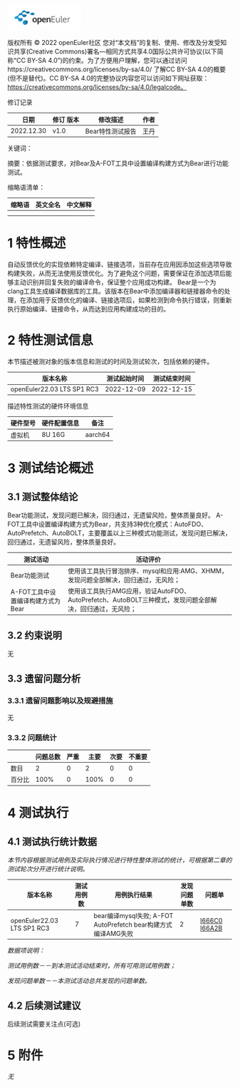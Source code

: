 ![openEuler ico](../../images/openEuler.png)

版权所有 © 2022  openEuler社区
 您对“本文档”的复制、使用、修改及分发受知识共享(Creative Commons)署名—相同方式共享4.0国际公共许可协议(以下简称“CC BY-SA 4.0”)的约束。为了方便用户理解，您可以通过访问https://creativecommons.org/licenses/by-sa/4.0/ 了解CC BY-SA 4.0的概要 (但不是替代)。CC BY-SA 4.0的完整协议内容您可以访问如下网址获取：https://creativecommons.org/licenses/by-sa/4.0/legalcode。

修订记录

| 日期 | 修订   版本 | 修改描述 | 作者 |
| ---- | ----------- | -------- | ---- |
| 2022.12.30     | v1.0     | Bear特性测试报告   |  王丹    |


 关键词： 

 

摘要：依据测试要求，对Bear及A-FOT工具中设置编译构建方式为Bear进行功能测试。

 

缩略语清单：

| 缩略语 | 英文全名 | 中文解释 |
| ------ | -------- | -------- |
|        |          |          |
|        |          |          |

# 1     特性概述

自动反馈优化的实现依赖特定编译、链接选项，当前存在应用因添加这些选项导致构建失败，从而无法使用反馈优化。为了避免这个问题，需要保证在添加选项后能够主动识别并回复失败的编译命令，保证整个应用成功构建。
Bear是一个为clang工具生成编译数据库的工具。该版本在Bear中添加编译器和链接器命令的处理，在添加用于反馈优化的编译、链接选项后，如果检测到命令执行错误，则重新执行原始编译、链接命令，从而达到应用构建成功的目的。

# 2     特性测试信息

本节描述被测对象的版本信息和测试的时间及测试轮次，包括依赖的硬件。

| 版本名称 | 测试起始时间 | 测试结束时间 |
| -------- | ------------ | ------------ |
| openEuler22.03 LTS SP1 RC3 | 2022-12-09 | 2022-12-15 |

描述特性测试的硬件环境信息

| 硬件型号 | 硬件配置信息 | 备注 |
| -------- | ------------ | ---- |
|  虚拟机   | 8U 16G  | aarch64     |

# 3     测试结论概述

## 3.1   测试整体结论

Bear功能测试，发现问题已解决，回归通过，无遗留风险，整体质量良好。
A-FOT工具中设置编译构建方式为Bear，共支持3种优化模式：AutoFDO、AutoPrefetch、AutoBOLT，主要覆盖以上三种模式功能测试，发现问题已解决，回归通过，无遗留风险，整体质量良好。

| 测试活动 | 活动评价 |
| -------- | -------- |
| Bear功能测试 | 使用该工具执行冒泡排序、mysql和应用:AMG、XHMM，发现问题全部解决，回归通过，无风险； |
| A-FOT工具中设置编译构建方式为Bear | 使用该工具执行AMG应用，验证AutoFDO、AutoPrefetch、AutoBOLT三种模式，发现问题全部解决，回归通过，无风险； |

## 3.2   约束说明

无

## 3.3   遗留问题分析

### 3.3.1 遗留问题影响以及规避措施

无

### 3.3.2 问题统计

|        | 问题总数 | 严重 | 主要 | 次要 | 不重要 |
| ------ | -------- | ---- | ---- | ---- | ------ |
| 数目   |   2       |   0   |  2    |   0   |    0    |
| 百分比 |  100%        |  0    |  100%    |  0    |  0      |

# 4     测试执行

## 4.1   测试执行统计数据

*本节内容根据测试用例及实际执行情况进行特性整体测试的统计，可根据第二章的测试轮次分开进行统计说明。*

| 版本名称 | 测试用例数 | 用例执行结果 | 发现问题单数 | 问题单 |
| -------- | ---------- | ------------ | ------------ |------------ |
| openEuler22.03 LTS SP1 RC3   |   7         |   bear编译mysql失败; A-FOT AutoPrefetch bear构建方式编译AMG失败          |   2           | [I666C0](https://gitee.com/src-openeuler/Bear/issues/I666C0)  [I66A2B](https://gitee.com/src-openeuler/Bear/issues/I66A2B) |

*数据项说明：*

*测试用例数－－到本测试活动结束时，所有可用测试用例数；*

*发现问题单数－－本测试活动总共发现的问题单数。*

## 4.2   后续测试建议

后续测试需要关注点(可选)

# 5     附件

*无*